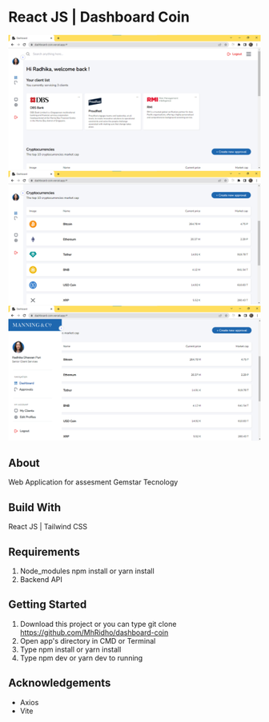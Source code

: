 # React JS | Dashboard Coin 
![ss1](/ss/1.png)
![ss2](/ss/2.png)
![ss3](/ss/3.png)

## About

Web Application for assesment Gemstar Tecnology

## Build With

React JS | Tailwind CSS

## Requirements

1. Node_modules npm install or yarn install
2. Backend API

## Getting Started

1. Download this project or you can type git clone https://github.com/MhRidho/dashboard-coin
2. Open app's directory in CMD or Terminal
3. Type npm install or yarn install
4. Type npm dev or yarn dev to running

## Acknowledgements

- Axios
- Vite